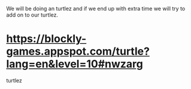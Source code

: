 We will be doing an turtlez and if we end up with extra time we will try to add on to our turtlez.

https://blockly-games.appspot.com/turtle?lang=en&level=10#nwzarg
===========

turtlez
